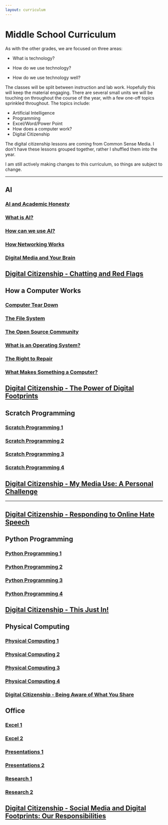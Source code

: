 ```yaml
---
layout: curriculum
---
```


# Middle School Curriculum

As with the other grades, we are focused on three areas:

* What is technology?

* How do we use technology?

* How do we use technology well?

The classes will be split between instruction and lab work.  Hopefully this will keep the material engaging.  There are several small units we will be touching on throughout the course of the year, with a few one-off topics sprinkled throughout.  The topics include:

* Artificial Intelligence
* Programming
* Excel/Word/Power Point
* How does a computer work?
* Digital Citizenship

The digital citizenship lessons are coming from Common Sense Media.  I don't have these lessons grouped together, rather I shuffled them into the year.

I am still actively making changes to this curriculum, so things are subject to change.

---

## AI

### [AI and Academic Honesty](ai_and_academic_honesty.md)

### [What is AI?]()

### [How can we use AI?]()

### [How Networking Works](how_networking_works.md)

### [Digital Media and Your Brain](digital_media_and_your_brain.md)


## [Digital Citizenship - Chatting and Red Flags](chatting_and_red_flags.md)


## How a Computer Works

### [Computer Tear Down]()

### [The File System]()

### [The Open Source Community]()

### [What is an Operating System?]()

### [The Right to Repair](the_right_to_repair.md)

### [What Makes Something a Computer?]()


## [Digital Citizenship - The Power of Digital Footprints]()


## Scratch Programming

### [Scratch Programming 1](scratch_1.md)

### [Scratch Programming 2](scratch_2.md)

### [Scratch Programming 3](scratch_3.md)

### [Scratch Programming 4](scratch_4.md)


## [Digital Citizenship - My Media Use: A Personal Challenge]()

---


## [Digital Citizenship - Responding to Online Hate Speech](responding_to_online_hate_speech.md)


## Python Programming

### [Python Programming 1]()

### [Python Programming 2]()

### [Python Programming 3]()

### [Python Programming 4]()


## [Digital Citizenship - This Just In!](this_just_in.md)


## Physical Computing

### [Physical Computing 1](physical_computing.md)

### [Physical Computing 2](physical_computing.md)

### [Physical Computing 3](physical_computing.md)

### [Physical Computing 4](physical_computing.md)


### [Digital Citizenship - Being Aware of What You Share](being_aware_of_what_you_share.md)


## Office

### [Excel 1](excel_1.md)

### [Excel 2](excel_2.md)

### [Presentations 1]()

### [Presentations 2]()

### [Research 1](research_1.md)

### [Research 2](research_2.md)


## [Digital Citizenship - Social Media and Digital Footprints: Our Responsibilities](social_media_and_digital_footprints.md)


